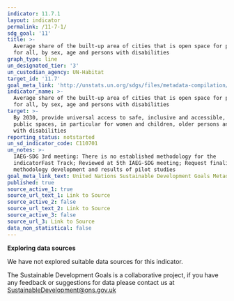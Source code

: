```yaml
---
indicator: 11.7.1
layout: indicator
permalink: /11-7-1/
sdg_goal: '11'
title: >-
  Average share of the built-up area of cities that is open space for public use
  for all, by sex, age and persons with disabilities
graph_type: line
un_designated_tier: '3'
un_custodian_agency: UN-Habitat
target_id: '11.7'
goal_meta_link: 'http://unstats.un.org/sdgs/files/metadata-compilation/Metadata-Goal-11.pdf'
indicator_name: >-
  Average share of the built-up area of cities that is open space for public use
  for all, by sex, age and persons with disabilities
target: >-
  By 2030, provide universal access to safe, inclusive and accessible, green and
  public spaces, in particular for women and children, older persons and persons
  with disabilities
reporting_status: notstarted
un_sd_indicator_code: C110701
un_notes: >-
  IAEG-SDG 3rd meeting: There is no established methodology for the
  indicatorFast Track; Reviewed at 5th IAEG-SDG meeting; Request finalised
  methodology development and results of pilot studies
goal_meta_link_text: United Nations Sustainable Development Goals Metadata (pdf 2066kB)
published: true
source_active_1: true
source_url_text_1: Link to Source
source_active_2: false
source_url_text_2: Link to Source
source_active_3: false
source_url_3: Link to Source
data_non_statistical: false
---
```

**Exploring data sources**

We have not explored suitable data sources for this indicator. 

The Sustainable Development Goals is a collaborative project, if you have any feedback or suggestions for data please contact us at <SustainableDevelopment@ons.gov.uk>
